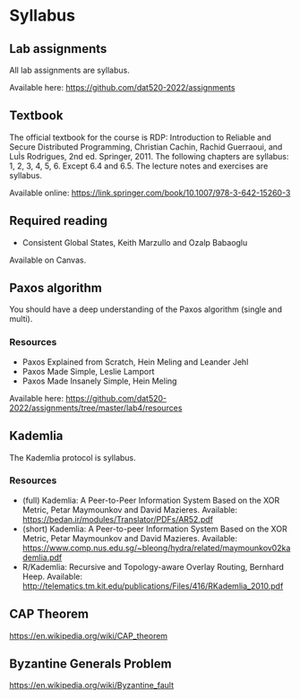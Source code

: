 # Syllabus

## Lab assignments
All lab assignments are syllabus.

Available here: https://github.com/dat520-2022/assignments

## Textbook
The official textbook for the course is RDP: Introduction to Reliable and Secure Distributed Programming, Christian Cachin, Rachid Guerraoui, and LuÌs Rodrigues, 2nd ed. Springer, 2011. The following chapters are syllabus: 1, 2, 3, 4, 5, 6. Except 6.4 and 6.5.
The lecture notes and exercises are syllabus.

Available online: https://link.springer.com/book/10.1007/978-3-642-15260-3

## Required reading
- Consistent Global States, Keith Marzullo and Ozalp Babaoglu

Available on Canvas.



## Paxos algorithm
You should have a deep understanding of the Paxos algorithm (single and multi).

### Resources
- Paxos Explained from Scratch, Hein Meling and Leander Jehl
- Paxos Made Simple, Leslie Lamport
- Paxos Made Insanely Simple, Hein Meling

Available here: https://github.com/dat520-2022/assignments/tree/master/lab4/resources


## Kademlia
The Kademlia protocol is syllabus.

### Resources
- (full) Kademlia: A Peer-to-Peer Information System
Based on the XOR Metric, Petar Maymounkov and David Mazieres. Available: https://bedan.ir/modules/Translator/PDFs/AR52.pdf
- (short) Kademlia: A Peer-to-peer Information System
Based on the XOR Metric, Petar Maymounkov and David Mazieres. Available: https://www.comp.nus.edu.sg/~bleong/hydra/related/maymounkov02kademlia.pdf
- R/Kademlia: Recursive and Topology-aware Overlay Routing, Bernhard Heep. Available: http://telematics.tm.kit.edu/publications/Files/416/RKademlia_2010.pdf

## CAP Theorem
https://en.wikipedia.org/wiki/CAP_theorem

## Byzantine Generals Problem
https://en.wikipedia.org/wiki/Byzantine_fault
